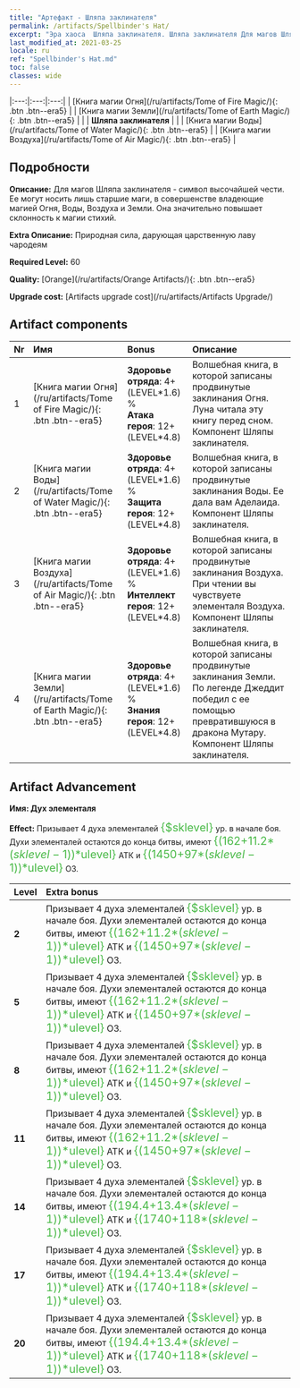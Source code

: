 ```yaml
---
title: "Артефакт - Шляпа заклинателя"
permalink: /artifacts/Spellbinder's Hat/
excerpt: "Эра хаоса  Шляпа заклинателя. Шляпа заклинателя Для магов Шляпа заклинателя - символ высочайшей чести. Ее могут носить лишь старшие маги, в совершенстве владеющие магией Огня, Воды, Воздуха и Земли. Она значительно повышает склонность к магии стихий."
last_modified_at: 2021-03-25
locale: ru
ref: "Spellbinder's Hat.md"
toc: false
classes: wide
---
```


  |:---:|:---:|:---:| 
  | [Книга магии Огня](/ru/artifacts/Tome of Fire Magic/){: .btn .btn--era5} |   | [Книга магии Земли](/ru/artifacts/Tome of Earth Magic/){: .btn .btn--era5} | 
  |   | **Шляпа заклинателя** |  | 
  | [Книга магии Воды](/ru/artifacts/Tome of Water Magic/){: .btn .btn--era5} |   | [Книга магии Воздуха](/ru/artifacts/Tome of Air Magic/){: .btn .btn--era5} | 


## Подробности

 **Описание:** Для магов Шляпа заклинателя - символ высочайшей чести. Ее могут носить лишь старшие маги, в совершенстве владеющие магией Огня, Воды, Воздуха и Земли. Она значительно повышает склонность к магии стихий.

 **Extra Описание:** Природная сила, дарующая царственную лаву чародеям

 **Required Level:** 60

 **Quality:** [Orange](/ru/artifacts/Orange Artifacts/){: .btn .btn--era5}

 **Upgrade cost:** [Artifacts upgrade cost](/ru/artifacts/Artifacts Upgrade/)



## Artifact components

  | Nr |    Имя    |   Bonus | Описание | 
  |:---|:-----------|:--------|:------------| 
  | 1 | [Книга магии Огня](/ru/artifacts/Tome of Fire Magic/){: .btn .btn--era5} | **Здоровье отряда**: 4+(LEVEL\*1.6) %<br/>**Атака героя**: 12+(LEVEL\*4.8) | Волшебная книга, в которой записаны продвинутые заклинания Огня. Луна читала эту книгу перед сном. Компонент Шляпы заклинателя. | 
  | 2 | [Книга магии Воды](/ru/artifacts/Tome of Water Magic/){: .btn .btn--era5} | **Здоровье отряда**: 4+(LEVEL\*1.6) %<br/>**Защита героя**: 12+(LEVEL\*4.8) | Волшебная книга, в которой записаны продвинутые заклинания Воды. Ее дала вам Аделаида. Компонент Шляпы заклинателя. | 
  | 3 | [Книга магии Воздуха](/ru/artifacts/Tome of Air Magic/){: .btn .btn--era5} | **Здоровье отряда**: 4+(LEVEL\*1.6) %<br/>**Интеллект героя**: 12+(LEVEL\*4.8) | Волшебная книга, в которой записаны продвинутые заклинания Воздуха. При чтении вы чувствуете элементаля Воздуха. Компонент Шляпы заклинателя. | 
  | 4 | [Книга магии Земли](/ru/artifacts/Tome of Earth Magic/){: .btn .btn--era5} | **Здоровье отряда**: 4+(LEVEL\*1.6) %<br/>**Знания героя**: 12+(LEVEL\*4.8) | Волшебная книга, в которой записаны продвинутые заклинания Земли. По легенде Джеддит победил с ее помощью превратившуюся в дракона Мутару. Компонент Шляпы заклинателя. | 


## Artifact Advancement

 **Имя: Дух элементаля**

 **Effect:** Призывает 4 духа элементалей <span style="color: #48b946;font-size:20px">{$sklevel}</span> ур. в начале боя. Духи элементалей остаются до конца битвы, имеют <span style="color: #48b946;font-size:20px">{(162+11.2*($sklevel-1))*$ulevel}</span> АТК и <span style="color: #48b946;font-size:20px">{(1450+97*($sklevel-1))*$ulevel}</span> ОЗ.

  |  Level  |    Extra bonus  | 
  |:--------|:----------------| 
  | **2** | Призывает 4 духа элементалей <span style="color: #48b946;font-size:20px">{$sklevel}</span> ур. в начале боя. Духи элементалей остаются до конца битвы, имеют <span style="color: #48b946;font-size:20px">{(162+11.2*($sklevel-1))*$ulevel}</span> АТК и <span style="color: #48b946;font-size:20px">{(1450+97*($sklevel-1))*$ulevel}</span> ОЗ. | 
  | **5** | Призывает 4 духа элементалей <span style="color: #48b946;font-size:20px">{$sklevel}</span> ур. в начале боя. Духи элементалей остаются до конца битвы, имеют <span style="color: #48b946;font-size:20px">{(162+11.2*($sklevel-1))*$ulevel}</span> АТК и <span style="color: #48b946;font-size:20px">{(1450+97*($sklevel-1))*$ulevel}</span> ОЗ. | 
  | **8** | Призывает 4 духа элементалей <span style="color: #48b946;font-size:20px">{$sklevel}</span> ур. в начале боя. Духи элементалей остаются до конца битвы, имеют <span style="color: #48b946;font-size:20px">{(162+11.2*($sklevel-1))*$ulevel}</span> АТК и <span style="color: #48b946;font-size:20px">{(1450+97*($sklevel-1))*$ulevel}</span> ОЗ. | 
  | **11** | Призывает 4 духа элементалей <span style="color: #48b946;font-size:20px">{$sklevel}</span> ур. в начале боя. Духи элементалей остаются до конца битвы, имеют <span style="color: #48b946;font-size:20px">{(162+11.2*($sklevel-1))*$ulevel}</span> АТК и <span style="color: #48b946;font-size:20px">{(1450+97*($sklevel-1))*$ulevel}</span> ОЗ. | 
  | **14** | Призывает 4 духа элементалей <span style="color: #48b946;font-size:20px">{$sklevel}</span> ур. в начале боя. Духи элементалей остаются до конца битвы, имеют <span style="color: #48b946;font-size:20px">{(194.4+13.4*($sklevel-1))*$ulevel}</span> АТК и <span style="color: #48b946;font-size:20px">{(1740+118*($sklevel-1))*$ulevel}</span> ОЗ. | 
  | **17** | Призывает 4 духа элементалей <span style="color: #48b946;font-size:20px">{$sklevel}</span> ур. в начале боя. Духи элементалей остаются до конца битвы, имеют <span style="color: #48b946;font-size:20px">{(194.4+13.4*($sklevel-1))*$ulevel}</span> АТК и <span style="color: #48b946;font-size:20px">{(1740+118*($sklevel-1))*$ulevel}</span> ОЗ. | 
  | **20** | Призывает 4 духа элементалей <span style="color: #48b946;font-size:20px">{$sklevel}</span> ур. в начале боя. Духи элементалей остаются до конца битвы, имеют <span style="color: #48b946;font-size:20px">{(194.4+13.4*($sklevel-1))*$ulevel}</span> АТК и <span style="color: #48b946;font-size:20px">{(1740+118*($sklevel-1))*$ulevel}</span> ОЗ. | 
